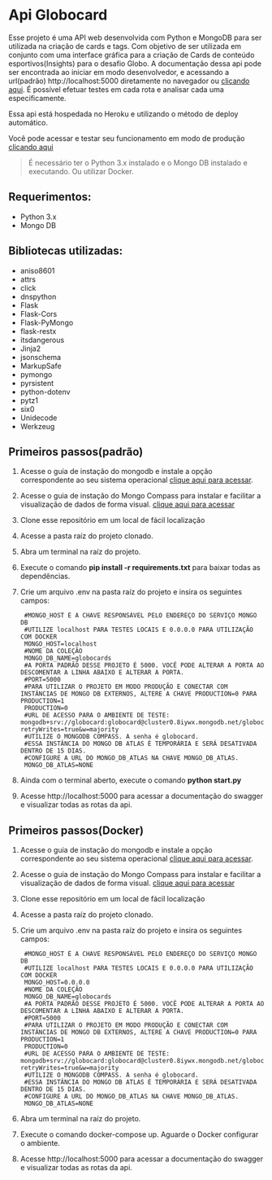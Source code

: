 # Api Globocard

Esse projeto é uma API web desenvolvida com Python e MongoDB para ser utilizada na criação de cards e tags. Com objetivo de ser utilizada em conjunto com uma interface gráfica para a criação de Cards de conteúdo esportivos(Insights) para o desafio Globo. A documentação dessa api pode ser encontrada ao iniciar em modo desenvolvedor, e acessando a url(padrão) http://localhost:5000 diretamente no navegador ou [clicando aqui](https://api-globo-card.herokuapp.com/). É possível efetuar testes em cada rota e analisar cada uma especificamente.

Essa api está hospedada no Heroku e utilizando o método de deploy automático.

Você pode acessar e testar seu funcionamento em modo de produção [clicando aqui](https://api-globo-card.herokuapp.com/)


> É necessário ter o Python 3.x instalado e o Mongo DB instalado e executando. Ou utilizar Docker.

## Requerimentos:

- Python 3.x
- Mongo DB

## Bibliotecas utilizadas:

- aniso8601
- attrs
- click
- dnspython
- Flask
- Flask-Cors
- Flask-PyMongo
- flask-restx
- itsdangerous
- Jinja2
- jsonschema
- MarkupSafe
- pymongo
- pyrsistent
- python-dotenv
- pytz1
- six0
- Unidecode
- Werkzeug



## Primeiros passos(padrão)
1. Acesse o guia de instação do mongodb e instale a opção correspondente ao seu sistema operacional [clique aqui para acessar](https://docs.mongodb.com/guides/server/install/).
2. Acesse o guia de instação do Mongo Compass para instalar e facilitar a visualização de dados de forma visual. [clique aqui para acessar](https://www.mongodb.com/try/download/compass)
3. Clone esse repositório em um local de fácil localização
4. Acesse a pasta raíz do projeto clonado.
5. Abra um terminal na raíz do projeto.
6. Execute o comando <b>pip install -r requirements.txt</b> para baixar todas as dependências.
7. Crie um arquivo .env na pasta raíz do projeto e insira os seguintes campos:

        #MONGO_HOST É A CHAVE RESPONSÁVEL PELO ENDEREÇO DO SERVIÇO MONGO DB
        #UTILIZE localhost PARA TESTES LOCAIS E 0.0.0.0 PARA UTILIZAÇÃO COM DOCKER
        MONGO_HOST=localhost
        #NOME DA COLEÇÃO
        MONGO_DB_NAME=globocards
        #A PORTA PADRÃO DESSE PROJETO É 5000. VOCÊ PODE ALTERAR A PORTA AO DESCOMENTAR A LINHA ABAIXO E ALTERAR A PORTA.
        #PORT=5000
        #PARA UTILIZAR O PROJETO EM MODO PRODUÇÃO E CONECTAR COM INSTÂNCIAS DE MONGO DB EXTERNOS, ALTERE A CHAVE PRODUCTION=0 PARA PRODUCTION=1
        PRODUCTION=0
        #URL DE ACESSO PARA O AMBIENTE DE TESTE: mongodb+srv://globocard:globocard@cluster0.8iywx.mongodb.net/globocard?retryWrites=true&w=majority
        #UTILIZE O MONGODB COMPASS. A senha é globocard.
        #ESSA INSTÂNCIA DO MONGO DB ATLAS É TEMPORÁRIA E SERÁ DESATIVADA DENTRO DE 15 DIAS.
        #CONFIGURE A URL DO MONGO_DB_ATLAS NA CHAVE MONGO_DB_ATLAS.
        MONGO_DB_ATLAS=NONE

8. Ainda com o terminal aberto, execute o comando <b>python start.py</b>
9. Acesse http://localhost:5000 para acessar a documentação do swagger e visualizar todas as rotas da api.

## Primeiros passos(Docker)
1. Acesse o guia de instação do mongodb e instale a opção correspondente ao seu sistema operacional [clique aqui para acessar](https://docs.mongodb.com/guides/server/install/).
2. Acesse o guia de instação do Mongo Compass para instalar e facilitar a visualização de dados de forma visual. [clique aqui para acessar](https://www.mongodb.com/try/download/compass)
3. Clone esse repositório em um local de fácil localização
4. Acesse a pasta raíz do projeto clonado.
5. Crie um arquivo .env na pasta raíz do projeto e insira os seguintes campos:

        #MONGO_HOST É A CHAVE RESPONSÁVEL PELO ENDEREÇO DO SERVIÇO MONGO DB
        #UTILIZE localhost PARA TESTES LOCAIS E 0.0.0.0 PARA UTILIZAÇÃO COM DOCKER
        MONGO_HOST=0.0.0.0
        #NOME DA COLEÇÃO
        MONGO_DB_NAME=globocards
        #A PORTA PADRÃO DESSE PROJETO É 5000. VOCÊ PODE ALTERAR A PORTA AO DESCOMENTAR A LINHA ABAIXO E ALTERAR A PORTA.
        #PORT=5000
        #PARA UTILIZAR O PROJETO EM MODO PRODUÇÃO E CONECTAR COM INSTÂNCIAS DE MONGO DB EXTERNOS, ALTERE A CHAVE PRODUCTION=0 PARA PRODUCTION=1
        PRODUCTION=0
        #URL DE ACESSO PARA O AMBIENTE DE TESTE: mongodb+srv://globocard:globocard@cluster0.8iywx.mongodb.net/globocard?retryWrites=true&w=majority
        #UTILIZE O MONGODB COMPASS. A senha é globocard.
        #ESSA INSTÂNCIA DO MONGO DB ATLAS É TEMPORÁRIA E SERÁ DESATIVADA DENTRO DE 15 DIAS.
        #CONFIGURE A URL DO MONGO_DB_ATLAS NA CHAVE MONGO_DB_ATLAS.
        MONGO_DB_ATLAS=NONE


6. Abra um terminal na raíz do projeto.
7. Execute o comando docker-compose up. Aguarde o Docker configurar o ambiente.
8. Acesse http://localhost:5000 para acessar a documentação do swagger e visualizar todas as rotas da api.



